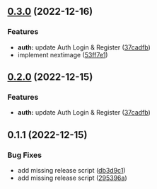 ## [0.3.0](https://github.com/annminn104/Nextjs-structure/compare/0.1.1...0.3.0) (2022-12-16)

### Features

- **auth:** update Auth Login & Register ([37cadfb](https://github.com/annminn104/Nextjs-structure/commit/37cadfb2e95b3d83d39e3228370a2eaa46085812))
- implement nextimage ([53ff7e1](https://github.com/annminn104/Nextjs-structure/commit/53ff7e1a50364024ea014dfcefe272cd39a70169))

## [0.2.0](https://github.com/annminn104/Nextjs-structure/compare/0.1.1...0.2.0) (2022-12-15)

### Features

- **auth:** update Auth Login & Register ([37cadfb](https://github.com/annminn104/Nextjs-structure/commit/37cadfb2e95b3d83d39e3228370a2eaa46085812))

## 0.1.1 (2022-12-15)

### Bug Fixes

- add missing release script ([db3d9c1](https://github.com/annminn104/Nextjs-structure/commit/db3d9c116158d3a9053222e1332860f4b6cdee14))
- add missing release script ([295396a](https://github.com/annminn104/Nextjs-structure/commit/295396a91ff3099c1826688bda14f5893756068b))
